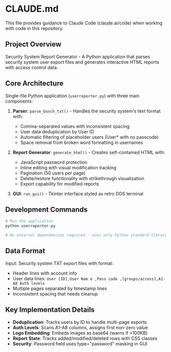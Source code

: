 # CLAUDE.md

This file provides guidance to Claude Code (claude.ai/code) when working with code in this repository.

## Project Overview

Security System Report Generator - A Python application that parses security system user export files and generates interactive HTML reports with access control data.

## Core Architecture

Single-file Python application (`userreporter.py`) with three main components:

1. **Parser**: `parse_bosch_txt()` - Handles the security system's text format with:
   - Comma-separated values with inconsistent spacing
   - User data deduplication by User ID
   - Automatic filtering of placeholder users (User* with no passcode)
   - Space removal from broken word formatting in usernames

2. **Report Generator**: `generate_html()` - Creates self-contained HTML with:
   - JavaScript password protection
   - Inline editing with visual modification tracking
   - Pagination (50 users per page)
   - Delete/restore functionality with strikethrough visualization
   - Export capability for modified reports

3. **GUI**: `run_gui()` - Tkinter interface styled as retro DOS terminal

## Development Commands

```bash
# Run the application
python userreporter.py

# No external dependencies required - uses only Python standard library
```

## Data Format

Input: Security system TXT export files with format:
- Header lines with account info
- User data lines: `User [ID],User Nam e ,Pass code ,[groups/access],A1-A8 Auth levels`
- Multiple pages separated by timestamp lines
- Inconsistent spacing that needs cleanup

## Key Implementation Details

- **Deduplication**: Tracks users by ID to handle multi-page exports
- **Auth Levels**: Scans A1-A8 columns, assigns first non-zero value
- **Logo Embedding**: Embeds images as base64 (warns if >100KB)
- **Report State**: Tracks added/modified/deleted rows with CSS classes
- **Security**: Password field uses type="password" masking in GUI